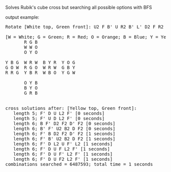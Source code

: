Solves Rubik's cube cross but searching all possible options with BFS

output example:

<pre>
Rotate [White top, Green front]: U2 F B' U R2 B' L' D2 F R2 B D2 F' L2 D2 B2 R2 D2 F' U' B

[W = White; G = Green; R = Red; O = Orange; B = Blue; Y = Yellow]
       R G B
       W W O
       O Y O

Y B G  W R W  B Y R  Y O G
G O W  R G O  W R W  G B Y
R R G  Y B R  W B O  Y G W

       O Y B
       B Y O
       G R B


cross solutions after: [Yellow top, Green front]:
   length 5; F' D U L2 F' [0 seconds]
   length 5; F' U D L2 F' [0 seconds]
   length 6; B F' D2 F2 D' F2 [0 seconds]
   length 6; B' F' U2 B2 D F2 [0 seconds]
   length 6; F' B D2 F2 D' F2 [1 seconds]
   length 6; F' B' U2 B2 D F2 [1 seconds]
   length 6; F' D L2 U F' L2 [1 seconds]
   length 6; F' D U F L2 F' [1 seconds]
   length 6; F' D U F' L2 F' [1 seconds]
   length 6; F' D U F2 L2 F' [1 seconds]
combinations searched = 6487593; total time = 1 seconds
</pre>
